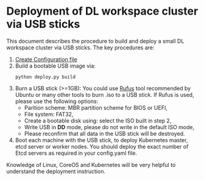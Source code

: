 # Deployment of DL workspace cluster via USB sticks

This document describes the procedure to build and deploy a small DL workspace cluster via USB sticks. The key procedures are:
  1. [Create Configuration file](Configuration.md)
  2. Build a bootable USB image via:
     ```
     python deploy.py build 
     ```
  3. Burn a USB stick (>=1GB):
     You could use [Rufus](https://www.ubuntu.com/download/desktop/create-a-usb-stick-on-windows) tool recommended by Ubuntu or many other tools to burn .iso to a USB stick. If Rufus is used, please use the following options:
       * Parition scheme: MBR partition scheme for BIOS or UEFI,
       * File system: FAT32,
       * Create a bootable disk using: select the ISO built in step 2, 
       * Write USB in **__DD__** mode, please do not write in the default ISO mode,  
       * Please reconfirm that all data in the USB stick will be destroyed. 
  4. Boot each machine with the USB stick, to deploy Kubernetes master, etcd server or worker nodes. 
     You should deploy the exact number of Etcd servers as required in your config.yaml file.   

Knowledge of Linux, CoreOS and Kubernetes will be very helpful to understand the deployment instruction. 
